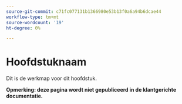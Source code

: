 ```yaml
---
source-git-commit: c71fc077131b1366980e53b13f0a6a94b6dcae44
workflow-type: tm+mt
source-wordcount: '19'
ht-degree: 0%

---
```

# Hoofdstuknaam

Dit is de werkmap voor dit hoofdstuk.

**Opmerking: deze pagina wordt niet gepubliceerd in de klantgerichte documentatie.**
